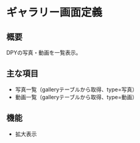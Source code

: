 # ギャラリー画面定義

## 概要
DPYの写真・動画を一覧表示。

## 主な項目
- 写真一覧（galleryテーブルから取得、type=写真）
- 動画一覧（galleryテーブルから取得、type=動画）

## 機能
- 拡大表示
